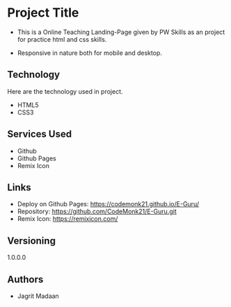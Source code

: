 
# Project Title

* This is a Online Teaching Landing-Page given by PW Skills as an project for practice html and css skills.

* Responsive in nature both for mobile and desktop.


## Technology
Here are the technology used in project.

* HTML5
* CSS3

## Services Used
* Github
* Github Pages
* Remix Icon

## Links
* Deploy on Github Pages:  https://codemonk21.github.io/E-Guru/
* Repository: https://github.com/CodeMonk21/E-Guru.git
* Remix Icon: https://remixicon.com/
## Versioning
1.0.0.0
## Authors
* Jagrit Madaan
